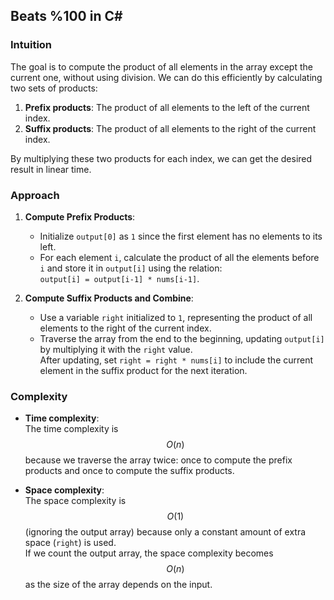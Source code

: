 ## Beats %100 in C#

### Intuition

The goal is to compute the product of all elements in the array except the current one, without using division. We can
do this efficiently by calculating two sets of products:

1. **Prefix products**: The product of all elements to the left of the current index.
2. **Suffix products**: The product of all elements to the right of the current index.

By multiplying these two products for each index, we can get the desired result in linear time.

### Approach

1. **Compute Prefix Products**:
    - Initialize `output[0]` as `1` since the first element has no elements to its left.
    - For each element `i`, calculate the product of all the elements before `i` and store it in `output[i]` using the
      relation:  
      `output[i] = output[i-1] * nums[i-1]`.

2. **Compute Suffix Products and Combine**:
    - Use a variable `right` initialized to `1`, representing the product of all elements to the right of the current
      index.
    - Traverse the array from the end to the beginning, updating `output[i]` by multiplying it with the `right` value.  
      After updating, set `right = right * nums[i]` to include the current element in the suffix product for the next
      iteration.

### Complexity

- **Time complexity**:  
  The time complexity is $$O(n)$$ because we traverse the array twice: once to compute the prefix products and once to
  compute the suffix products.

- **Space complexity**:  
  The space complexity is $$O(1)$$ (ignoring the output array) because only a constant amount of extra space (`right`)
  is used.  
  If we count the output array, the space complexity becomes $$O(n)$$ as the size of the array depends on the input.

